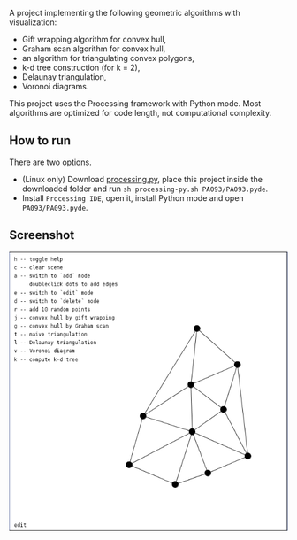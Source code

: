 A project implementing the following geometric algorithms with
visualization:

* Gift wrapping algorithm for convex hull,
* Graham scan algorithm for convex hull,
* an algorithm for triangulating convex polygons,
* k-d tree construction (for k = 2),
* Delaunay triangulation,
* Voronoi diagrams.

This project uses the Processing framework with Python mode. Most
algorithms are optimized for code length, not computational complexity.

How to run
----------

There are two options.

* (Linux only) Download [processing.py](https://github.com/jdf/processing.py),
  place this project inside the downloaded folder and run
  `sh processing-py.sh PA093/PA093.pyde`.
* Install `Processing IDE`, open it, install Python mode and open `PA093/PA093.pyde`.


Screenshot
----------

<p align="center">
  <img src="geom_alg.png">
</p>
